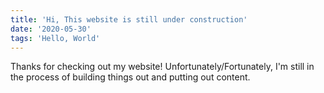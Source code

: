 ```yaml
---
title: 'Hi, This website is still under construction'
date: '2020-05-30'
tags: 'Hello, World'
---
```


Thanks for checking out my website! Unfortunately/Fortunately, I'm still in the process of building things out and putting out content. 